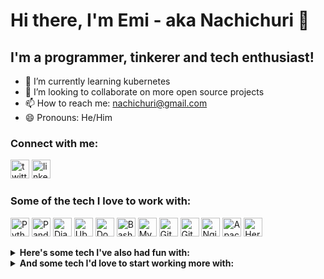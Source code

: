 # Hi there, I'm Emi - aka Nachichuri 👋

## I'm a programmer, tinkerer and tech enthusiast!

- 🌱 I’m currently learning kubernetes
- 👯 I’m looking to collaborate on more open source projects
- 📫 How to reach me: nachichuri@gmail.com
- 😄 Pronouns: He/Him

### Connect with me:

[<img src='https://cdn.jsdelivr.net/npm/simple-icons@3.0.1/icons/twitter.svg' alt='twitter' height='30'>](https://twitter.com/nachichuri)
[<img src='https://cdn.jsdelivr.net/npm/simple-icons@3.0.1/icons/linkedin.svg' alt='linkedin' height='30'>](https://www.linkedin.com/in/emilionagy/)

### Some of the tech I love to work with:

[<img src="https://github.com/get-icon/geticon/raw/master/icons/python.svg" alt="Python" width="30px" height="30px">](#)
[<img src="https://github.com/get-icon/geticon/raw/master/icons/pandas-icon.svg" alt="Pandas" width="30px" height="30px">](#)
[<img src="https://github.com/get-icon/geticon/raw/master/icons/django.svg" alt="Django" width="30px" height="30px">](#)
[<img src="https://github.com/get-icon/geticon/raw/master/icons/ubuntu.svg" alt="Ubuntu" width="30px" height="30px">](#)
[<img src="https://github.com/get-icon/geticon/raw/master/icons/docker-icon.svg" alt="Docker" width="30px" height="30px">](#)
[<img src="https://github.com/get-icon/geticon/raw/master/icons/bash.svg" alt="Bash" width="30px" height="30px">](#)
[<img src="https://github.com/get-icon/geticon/raw/master/icons/mysql.svg" alt="MySQL" width="30px" height="30px">](#)
[<img src="https://github.com/get-icon/geticon/raw/master/icons/git-icon.svg" alt="Git" width="30px" height="30px">](#)
[<img src="https://github.com/get-icon/geticon/raw/master/icons/github-icon.svg" alt="GitHub" width="30px" height="30px">](#)
[<img src="https://github.com/get-icon/geticon/raw/master/icons/nginx.svg" alt="Nginx" width="30px" height="30px">](#)
[<img src="https://github.com/get-icon/geticon/raw/master/icons/apache.svg" alt="Apache" width="30px" height="30px">](#)
[<img src="https://github.com/get-icon/geticon/raw/master/icons/heroku-icon.svg" alt="Heroku" width="30px" height="30px">](#)

<details><summary><strong>Here's some tech I've also had fun with:</strong></summary>
<p>

[<img src="https://github.com/get-icon/geticon/raw/master/icons/html-5.svg" alt="HTML" width="30px" height="30px">](#)
[<img src="https://github.com/get-icon/geticon/raw/master/icons/css-3.svg" alt="CSS" width="30px" height="30px">](#)
[<img src="https://github.com/get-icon/geticon/raw/master/icons/javascript.svg" alt="JS" width="30px" height="30px">](#)
[<img src="https://github.com/get-icon/geticon/raw/master/icons/react.svg" alt="React" width="30px" height="30px">](#)
[<img src="https://github.com/get-icon/geticon/raw/master/icons/bootstrap.svg" alt="Bootstrap" width="30px" height="30px">](#)
[<img src="https://github.com/get-icon/geticon/raw/master/icons/java.svg" alt="Java" width="30px" height="30px">](#)
[<img src="https://github.com/get-icon/geticon/raw/master/icons/linode.svg" alt="Linode" width="30px" height="30px">](#)
[<img src="https://github.com/get-icon/geticon/raw/master/icons/ansible.svg" alt="Ansible" width="30px" height="30px">](#)
[<img src="https://github.com/get-icon/geticon/raw/master/icons/mongodb-icon.svg" alt="MongoDB" width="30px" height="30px">](#)

</p>
</details>

<details><summary><strong>And some tech I'd love to start working more with:</strong></summary>
<p>

[<img src="https://github.com/get-icon/geticon/raw/master/icons/kubernetes.svg" alt="Kubernetes" width="30px" height="30px">](#)
[<img src="https://github.com/get-icon/geticon/raw/master/icons/terraform.svg" alt="Terraform" width="30px" height="30px">](#)
[<img src="https://github.com/get-icon/geticon/raw/master/icons/aws.svg" alt="AWS" width="30px" height="30px">](#)
[<img src="https://github.com/get-icon/geticon/raw/master/icons/datadog.svg" alt="DataDog" width="30px" height="30px">](#)
[<img src="https://github.com/get-icon/geticon/raw/master/icons/prometheus.svg" alt="Prometheus" width="30px" height="30px">](#)
[<img src="https://github.com/get-icon/geticon/raw/master/icons/jenkins.svg" alt="Jenkins" width="30px" height="30px">](#)

</p>
</details>
